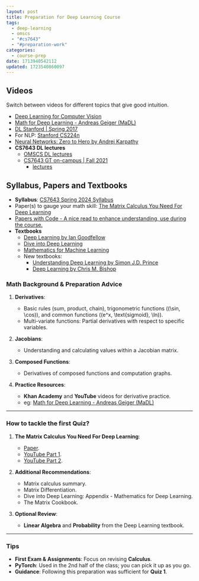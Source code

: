 ```yaml
---
layout: post
title: Preparation for Deep Learning Course
tags:
  - deep-learning
  - omscs
  - "#cs7643"
  - "#preparation-work"
categories:
  - course-prep
date: 1713940542112
updated: 1723540860097
---
```

## Videos

Switch between videos for different topics that give good intuition.

- [Deep Learning for Computer Vision](https://www.youtube.com/playlist?list=PL5-TkQAfAZFbzxjBHtzdVCWE0Zbhomg7r)
- [Math for Deep Learning - Andreas Geiger (MaDL)](https://www.youtube.com/playlist?list=PL05umP7R6ij0bo4UtMdzEJ6TiLOqj4ZCm)
- [DL Stanford | Spring 2017](https://www.youtube.com/playlist?list=PLC1qU-LWwrF64f4QKQT-Vg5Wr4qEE1Zxk)
- For NLP: [Stanford CS224n](https://web.stanford.edu/class/cs224n/)
- [Neural Networks: Zero to Hero by Andrej Karpathy](https://www.youtube.com/playlist?list=PLAqhIrjkxbuWI23v9cThsA9GvCAUhRvKZ) <br/>
- **CS7643 DL lectures**
  - [OMSCS DL lectures](https://mediaspace.gatech.edu/channel/CS+7643+-+Deep+Learning/267756942)
  - [CS7643 GT on-campus | Fall 2021](https://sites.cc.gatech.edu/classes/AY2022/cs7643_fall/)
    - [lectures](https://www.youtube.com/playlist?list=PL-fZD610i7yB7gDnPDpFcKpHI9X8z3OQ7)

## Syllabus, Papers and Textbooks

- **Syllabus**: [CS7643 Spring 2024 Syllabus](https://omscs.gatech.edu/sites/default/files/documents/2024/Syllabi-CS%207643%202024-1.pdf)
- Paper(s) to gauge your math skill: [The Matrix Calculus You Need For Deep Learning](https://arxiv.org/abs/1802.01528)
- [Papers with Code - A nice read to enhance understanding, use during the course.](https://paperswithcode.com/) <br/>
- **Textbooks**
  - [Deep Learning by Ian Goodfellow](https://www.deeplearningbook.org/)
  - [Dive into Deep Learning](https://d2l.ai/)
  - [Mathematics for Machine Learning](https://mml-book.github.io/)
  - New textbooks:
    - [Understanding Deep Learning by Simon J.D. Prince](https://udlbook.github.io/udlbook/)
    - [Deep Learning by Chris M. Bishop](https://www.bishopbook.com/) <br/>

### Math Background & Preparation Advice

1. **Derivatives**:  
   - Basic rules (sum, product, chain), trigonometric functions (\(\sin, \cos\)), and common functions (\(e^x, \text{sigmoid}, \ln\)).  
   - Multi-variate functions: Partial derivatives with respect to specific variables.

2. **Jacobians**:  
   - Understanding and calculating values within a Jacobian matrix.

3. **Composed Functions**:  
   - Derivatives of composed functions and computation graphs.

4. **Practice Resources**:  
   - **Khan Academy** and **YouTube** videos for derivative practice.  
   - eg: [Math for Deep Learning - Andreas Geiger (MaDL)](https://www.youtube.com/playlist?list=PL05umP7R6ij0bo4UtMdzEJ6TiLOqj4ZCm)

---

### How to tackle the first Quiz?

1. **The Matrix Calculus You Need For Deep Learning**:  
   - [Paper](https://arxiv.org).  
   - [YouTube Part 1](https://www.youtube.com).  
   - [YouTube Part 2](https://www.youtube.com).

2. **Additional Recommendations**:  
   - Matrix calculus summary.  
   - Matrix Differentiation.  
   - Dive into Deep Learning: Appendix - Mathematics for Deep Learning.  
   - The Matrix Cookbook.

3. **Optional Review**:  
   - **Linear Algebra** and **Probability** from the Deep Learning textbook.

---

### Tips  
- **First Exam & Assignments**: Focus on revising **Calculus**.  
- **PyTorch**: Used in the 2nd half of the class; you can pick it up as you go.  
- **Guidance**: Following this preparation was sufficient for **Quiz 1**. 

<!-- ## Math Background from a previous student

1. mostly derivatives; all the rules
2. multiplicative, sum, and those rules, working with cos/sin etc derivatives
3. the maths will help with programming assignment also, so for HW1 which im going to start
4. You will be asked to take partial derivatives of multi-variate functions with respect to a particular variable. You should know the derivatives of common functions (e^x, sigmoid, sin, cos, ln, etc.)
5. Jacobians and calculating particular values within a Jacobian
6. Derivatives of composed functions
7. Computing partial derivatives through a computation graph
8. This was the guidance that was given for quiz 1, i followed exactly and it was sufficient
9. i used khan academy to practice derivatives
10. and just random yotuube videos mostly
11. moving forward i will let you know how much more calculus is needed
12. to watch: [Math for Deep Learning - Andreas Geiger](https://www.youtube.com/playlist?list=PL05umP7R6ij0bo4UtMdzEJ6TiLOqj4ZCm) <br/>

## Pinned message on Slack

My number 1 advice for preparing is to get familiar with the necessary Calculus. The first exam and assignment require knowing this. Some resources:

- <ins>The Matrix Calculus You Need For Deep Learning</ins> (if you just read this one paper, you should be fine)
- <ins>YouTube: The Matrix Calculus You Need For Deep Learning- Part 1</ins>
- <ins>YouTube: The Matrix Calculus You Need For Deep Learning- Part 2</ins>

A few other good ones recommended by students in the past:

1. <ins>Matrix calculus summary</ins>
2. <ins>Matrix Differentiation</ins>
3. Dive into Deep Learning: <ins>Appendix: Mathematics for Deep Learning</ins>
4. <ins>The Matrix Cookbook</ins>

If you have time, you can review Linear Algebra and Probability from the DL textbook:
- <ins>LA</ins>
- <ins>Probability</ins>

Also, we use **Pytorch** for the 2nd half of the class, but I was able to pick it up once we got there and don’t necessarily feel you need to learn it ahead of time.Other than that, have fun, it’s a great class!
-->
